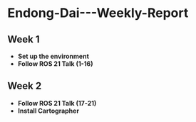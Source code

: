 # Endong-Dai---Weekly-Report
## Week 1
- **Set up the environment**
- **Follow ROS 21 Talk (1-16)**

## Week 2
- **Follow ROS 21 Talk (17-21)**
- **Install Cartographer**



